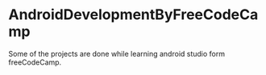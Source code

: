 # AndroidDevelopmentByFreeCodeCamp
Some of the projects are done while learning android studio form freeCodeCamp.
